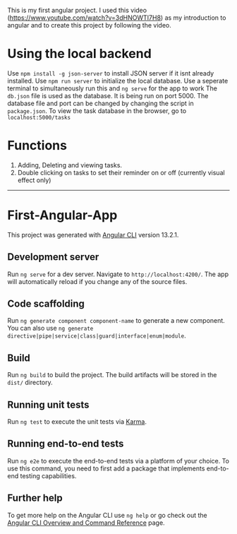 This is my first angular project. I used this video (https://www.youtube.com/watch?v=3dHNOWTI7H8) as my introduction to angular and to create this project by following the video.

# Using the local backend

Use `npm install -g json-server` to install JSON server if it isnt already installed.
Use `npm run server` to initialize the local database. Use a seperate terminal to simultaneously run this and `ng serve` for the app to work
The `db.json` file is used as the database. It is being run on port 5000. The database file and port can be changed by changing the script in `package.json`.
To view the task database in the browser, go to `localhost:5000/tasks`

# Functions
1) Adding, Deleting and viewing tasks.
2) Double clicking on tasks to set their reminder on or off (currently visual effect only)
---

# First-Angular-App

This project was generated with [Angular CLI](https://github.com/angular/angular-cli) version 13.2.1.

## Development server

Run `ng serve` for a dev server. Navigate to `http://localhost:4200/`. The app will automatically reload if you change any of the source files.

## Code scaffolding

Run `ng generate component component-name` to generate a new component. You can also use `ng generate directive|pipe|service|class|guard|interface|enum|module`.

## Build

Run `ng build` to build the project. The build artifacts will be stored in the `dist/` directory.

## Running unit tests

Run `ng test` to execute the unit tests via [Karma](https://karma-runner.github.io).

## Running end-to-end tests

Run `ng e2e` to execute the end-to-end tests via a platform of your choice. To use this command, you need to first add a package that implements end-to-end testing capabilities.

## Further help

To get more help on the Angular CLI use `ng help` or go check out the [Angular CLI Overview and Command Reference](https://angular.io/cli) page.

